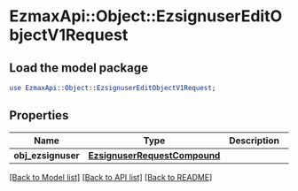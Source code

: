 # EzmaxApi::Object::EzsignuserEditObjectV1Request

## Load the model package
```perl
use EzmaxApi::Object::EzsignuserEditObjectV1Request;
```

## Properties
Name | Type | Description | Notes
------------ | ------------- | ------------- | -------------
**obj_ezsignuser** | [**EzsignuserRequestCompound**](EzsignuserRequestCompound.md) |  | 

[[Back to Model list]](../README.md#documentation-for-models) [[Back to API list]](../README.md#documentation-for-api-endpoints) [[Back to README]](../README.md)


